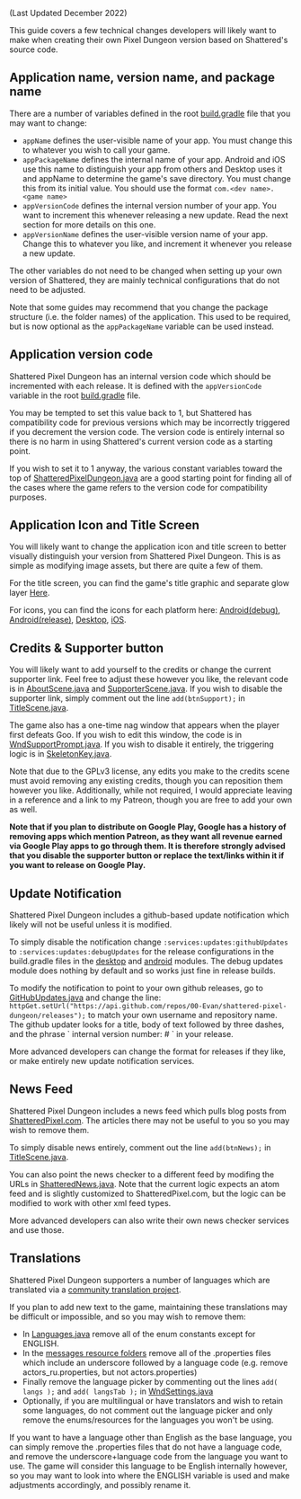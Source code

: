 (Last Updated December 2022)

This guide covers a few technical changes developers will likely want to make when creating their own Pixel Dungeon version based on Shattered's source code.

## Application name, version name, and package name

There are a number of variables defined in the root [build.gradle](/build.gradle) file that you may want to change:
- `appName` defines the user-visible name of your app. You must change this to whatever you wish to call your game.
- `appPackageName` defines the internal name of your app. Android and iOS use this name to distinguish your app from others and Desktop uses it and appName to determine the game's save directory. You must change this from its initial value. You should use the format `com.<dev name>.<game name>`
- `appVersionCode` defines the internal version number of your app. You want to increment this whenever releasing a new update. Read the next section for more details on this one.
- `appVersionName` defines the user-visible version name of your app. Change this to whatever you like, and increment it whenever you release a new update.

The other variables do not need to be changed when setting up your own version of Shattered, they are mainly technical configurations that do not need to be adjusted.

Note that some guides may recommend that you change the package structure (i.e. the folder names) of the application. This used to be required, but is now optional as the `appPackageName` variable can be used instead.

## Application version code

Shattered Pixel Dungeon has an internal version code which should be incremented with each release. It is defined with the `appVersionCode` variable in the root [build.gradle](/build.gradle) file.

You may be tempted to set this value back to 1, but Shattered has compatibility code for previous versions which may be incorrectly triggered if you decrement the version code. The version code is entirely internal so there is no harm in using Shattered's current version code as a starting point.

If you wish to set it to 1 anyway, the various constant variables toward the top of [ShatteredPixelDungeon.java](/core/src/main/java/com/trickcalpixel/trickcalpixeldungeon/ShatteredPixelDungeon.java) are a good starting point for finding all of the cases where the game refers to the version code for compatibility purposes.

## Application Icon and Title Screen

You will likely want to change the application icon and title screen to better visually distinguish your version from Shattered Pixel Dungeon. This is as simple as modifying image assets, but there are quite a few of them.

For the title screen, you can find the game's title graphic and separate glow layer [Here](/core/src/main/assets/interfaces/banners.png).

For icons, you can find the icons for each platform here: [Android(debug)](/android/src/debug/res), [Android(release)](/android/src/main/res), [Desktop](/desktop/src/main/assets/icons), [iOS](/ios/assets/Assets.xcassets).

## Credits & Supporter button

You will likely want to add yourself to the credits or change the current supporter link. Feel free to adjust these however you like, the relevant code is in [AboutScene.java](/core/src/main/java/com/trickcalpixel/trickcalpixeldungeon/scenes/AboutScene.java) and [SupporterScene.java](/core/src/main/java/com/trickcalpixel/trickcalpixeldungeon/scenes/SupporterScene.java). If you wish to disable the supporter link, simply comment out the line `add(btnSupport);` in [TitleScene.java](/core/src/main/java/com/trickcalpixel/trickcalpixeldungeon/scenes/TitleScene.java).

The game also has a one-time nag window that appears when the player first defeats Goo. If you wish to edit this window, the code is in [WndSupportPrompt.java](/core/src/main/java/com/trickcalpixel/trickcalpixeldungeon/windows/WndSupportPrompt.java). If you wish to disable it entirely, the triggering logic is in [SkeletonKey.java](/core/src/main/java/com/trickcalpixel/trickcalpixeldungeon/items/keys/SkeletonKey.java).

Note that due to the GPLv3 license, any edits you make to the credits scene must avoid removing any existing credits, though you can reposition them however you like. Additionally, while not required, I would appreciate leaving in a reference and a link to my Patreon, though you are free to add your own as well.

**Note that if you plan to distribute on Google Play, Google has a history of removing apps which mention Patreon, as they want all revenue earned via Google Play apps to go through them. It is therefore strongly advised that you disable the supporter button or replace the text/links within it if you want to release on Google Play.**

## Update Notification

Shattered Pixel Dungeon includes a github-based update notification which likely will not be useful unless it is modified.

To simply disable the notification change `:services:updates:githubUpdates` to `:services:updates:debugUpdates` for the release configurations in the build.gradle files in the [desktop](/desktop/build.gradle) and [android](/android/build.gradle) modules. The debug updates module does nothing by default and so works just fine in release builds.

To modify the notification to point to your own github releases, go to [GitHubUpdates.java](/services/updates/githubUpdates/src/main/java/com/trickcalpixel/trickcalpixeldungeon/services/updates/GitHubUpdates.java) and change the line: `httpGet.setUrl("https://api.github.com/repos/00-Evan/shattered-pixel-dungeon/releases");` to match your own username and repository name. The github updater looks for a title, body of text followed by three dashes, and the phrase \` internal version number: # \` in your release.

More advanced developers can change the format for releases if they like, or make entirely new update notification services.

## News Feed

Shattered Pixel Dungeon includes a news feed which pulls blog posts from [ShatteredPixel.com](http://ShatteredPixel.com). The articles there may not be useful to you so you may wish to remove them.

To simply disable news entirely, comment out the line `add(btnNews);` in [TitleScene.java](/core/src/main/java/com/trickcalpixel/trickcalpixeldungeon/scenes/TitleScene.java).

You can also point the news checker to a different feed by modifing the URLs in [ShatteredNews.java](/services/news/shatteredNews/src/main/java/com/trickcalpixel/trickcalpixeldungeon/services/news/ShatteredNews.java). Note that the current logic expects an atom feed and is slightly customized to ShatteredPixel.com, but the logic can be modified to work with other xml feed types.

More advanced developers can also write their own news checker services and use those.

## Translations

Shattered Pixel Dungeon supporters a number of languages which are translated via a [community translation project](https://www.transifex.com/shattered-pixel/shattered-pixel-dungeon/).

If you plan to add new text to the game, maintaining these translations may be difficult or impossible, and so you may wish to remove them:
- In [Languages.java](/core/src/main/java/com/trickcalpixel/trickcalpixeldungeon/messages/Languages.java) remove all of the enum constants except for ENGLISH.
- In the [messages resource folders](/core/src/main/assets/messages) remove all of the .properties files which include an underscore followed by a language code (e.g. remove actors_ru.properties, but not actors.properties)
- Finally remove the language picker by commenting out the lines `add( langs );` and `add( langsTab );` in [WndSettings.java](/core/src/main/java/com/trickcalpixel/trickcalpixeldungeon/windows/WndSettings.java)
- Optionally, if you are multilingual or have translators and wish to retain some languages, do not comment out the language picker and only remove the enums/resources for the languages you won't be using.

If you want to have a language other than English as the base language, you can simply remove the .properties files that do not have a language code, and remove the underscore+language code from the language you want to use. The game will consider this language to be English internally however, so you may want to look into where the ENGLISH variable is used and make adjustments accordingly, and possibly rename it.